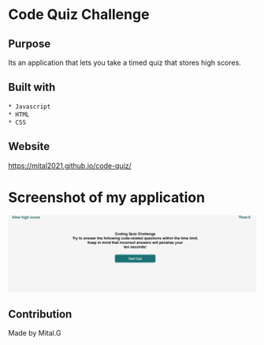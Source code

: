 # Code Quiz Challenge
## Purpose

Its an application that lets you take a timed quiz that stores high scores.



## Built with 
    * Javascript
    * HTML
    * CSS

## Website

https://mital2021.github.io/code-quiz/




# Screenshot of my application

![](./assets/image/code-quiz.jpg)


## Contribution
Made by Mital.G

